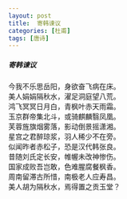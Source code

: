 ```yaml
---
layout: post
title:  寄韩谏议
categories: [杜甫]
tags: [唐诗]
---
```


##### 寄韩谏议


今我不乐思岳阳，身欲奋飞病在床。<br>
美人娟娟隔秋水，濯足洞庭望八荒。<br>
鸿飞冥冥日月白，青枫叶赤天雨霜。<br>
玉京群帝集北斗，或骑麒麟翳凤凰。<br>
芙蓉旌旗烟雾落，影动倒景摇潇湘。<br>
星宫之君醉琼浆，羽人稀少不在旁。<br>
似闻昨者赤松子，恐是汉代韩张良。<br>
昔随刘氏定长安，帷幄未改神惨伤。<br>
国家成败吾岂敢，色难腥腐餐枫香。<br>
周南留滞古所惜，南极老人应寿昌。<br>
美人胡为隔秋水，焉得置之贡玉堂？




























